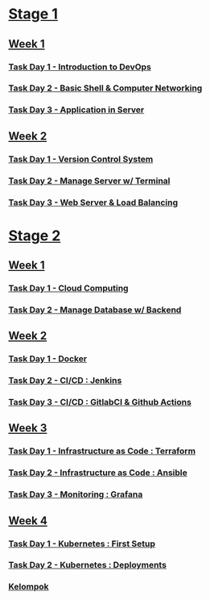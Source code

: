 # [Stage 1](https://github.com/wilsonakbar/devops18-dumbways-WilsonAkbar/tree/e5c75e272dc3d89c5db3f56fb4b84049d996f6e6/Stage%201)
  
## [Week 1](https://github.com/wilsonakbar/devops18-dumbways-WilsonAkbar/tree/ea547f92ad9789719377fdfb302e1e45c3bf4ad0/Stage%201/Week%201)
### [Task Day 1 - Introduction to DevOps](https://github.com/wilsonakbar/devops18-dumbways-WilsonAkbar/blob/5c8ea539c58547d17122e86a361453a38b0e60c6/Stage%201/Week%201/Day%201/README.md)
### [Task Day 2 - Basic Shell & Computer Networking](https://github.com/wilsonakbar/devops18-dumbways-WilsonAkbar/blob/5c8ea539c58547d17122e86a361453a38b0e60c6/Stage%201/Week%201/Day%202/README.md)
### [Task Day 3 - Application in Server](https://github.com/wilsonakbar/devops18-dumbways-WilsonAkbar/blob/d9a9408dc7891c3770b84ac4f4cd96c1b8a8ede3/Stage%201/Week%201/Day%203/README.md)
  
## [Week 2](https://github.com/wilsonakbar/devops18-dumbways-WilsonAkbar/tree/0929e843dc127a544949e1213dc32b5709ede0d7/Stage%201/Week%202)
### [Task Day 1 - Version Control System](https://github.com/wilsonakbar/devops18-dumbways-WilsonAkbar/blob/0929e843dc127a544949e1213dc32b5709ede0d7/Stage%201/Week%202/Day%201/README.md)
### [Task Day 2 - Manage Server w/ Terminal](https://github.com/wilsonakbar/devops18-dumbways-WilsonAkbar/blob/0929e843dc127a544949e1213dc32b5709ede0d7/Stage%201/Week%202/Day%202/README.md)
### [Task Day 3 - Web Server & Load Balancing](https://github.com/wilsonakbar/devops18-dumbways-WilsonAkbar/blob/89c6d3a2b723c3bab60a76dfca0ceb0c9b7e0458/Stage%201/Week%202/Day%203/README.md)
  
# [Stage 2](https://github.com/wilsonakbar/devops18-dumbways-WilsonAkbar/tree/e92d02781a94828b23dfd96b3e68a07a2896b555/Stage%202)

## [Week 1](https://github.com/wilsonakbar/Tasks-Dumbways-WilsonAkbar/tree/2ed0179fe32c313d3363993e11f4e37b3547f5a1/Stage%202/Week%201)
### [Task Day 1 - Cloud Computing](https://github.com/wilsonakbar/Tasks-Dumbways-WilsonAkbar/blob/2ed0179fe32c313d3363993e11f4e37b3547f5a1/Stage%202/Week%201/Day%201/install%20server%20IDCH.md)
### [Task Day 2 - Manage Database w/ Backend](https://github.com/wilsonakbar/Tasks-Dumbways-WilsonAkbar/blob/2ed0179fe32c313d3363993e11f4e37b3547f5a1/Stage%202/Week%201/Day%202/Gateway%20NGINX.md)

## [Week 2](https://github.com/wilsonakbar/Tasks-Dumbways-WilsonAkbar/tree/421ca8d8ea71f2fb4ae5471fcfcbac077b10fd3b/Stage%202/Week%202)
### [Task Day 1 - Docker](https://github.com/wilsonakbar/Tasks-Dumbways-WilsonAkbar/blob/e05b8b85a55559c3b40762ea2ef62192f9a1e148/Stage%202/Week%202/Day%201/docker.md)
### [Task Day 2 - CI/CD : Jenkins](https://github.com/wilsonakbar/Tasks-Dumbways-WilsonAkbar/blob/e05b8b85a55559c3b40762ea2ef62192f9a1e148/Stage%202/Week%202/Day%202/Jenkins.md)
### [Task Day 3 - CI/CD : GitlabCI & Github Actions](https://github.com/wilsonakbar/Tasks-Dumbways-WilsonAkbar/blob/3a1d9a0c56ddf5bdb83d0db578edc59105d4975c/Stage%202/Week%202/Day%203/Github%20Actions.md)

## [Week 3](https://github.com/wilsonakbar/Tasks-Dumbways-WilsonAkbar/tree/421ca8d8ea71f2fb4ae5471fcfcbac077b10fd3b/Stage%202/Week%203)
### [Task Day 1 - Infrastructure as Code : Terraform](https://github.com/wilsonakbar/Tasks-Dumbways-WilsonAkbar/blob/3a1d9a0c56ddf5bdb83d0db578edc59105d4975c/Stage%202/Week%203/Day%201/Terraform.md)
### [Task Day 2 - Infrastructure as Code : Ansible](https://github.com/wilsonakbar/Tasks-Dumbways-WilsonAkbar/blob/3a1d9a0c56ddf5bdb83d0db578edc59105d4975c/Stage%202/Week%203/Day%202/Ansible.md)
### [Task Day 3 - Monitoring : Grafana](https://github.com/wilsonakbar/Tasks-Dumbways-WilsonAkbar/blob/3a1d9a0c56ddf5bdb83d0db578edc59105d4975c/Stage%202/Week%203/Day%203/Monitoring.md)

## [Week 4](https://github.com/wilsonakbar/Tasks-Dumbways-WilsonAkbar/tree/421ca8d8ea71f2fb4ae5471fcfcbac077b10fd3b/Stage%202/Week%204)
### [Task Day 1 - Kubernetes : First Setup](https://github.com/wilsonakbar/Tasks-Dumbways-WilsonAkbar/blob/439e4d3191948a4d4db8b9b91e38ce931012464f/Stage%202/Week%204/Day%201/Kubernetes.md)
### [Task Day 2 - Kubernetes : Deployments](https://github.com/wilsonakbar/Tasks-Dumbways-WilsonAkbar/blob/d1f74f25aa1f4f815bde64d352500226efb0ea1a/Stage%202/Week%204/Day%202/deploy.md)

### [Kelompok](https://github.com/wilsonakbar/Tasks-Dumbways-WilsonAkbar/blob/e432242f98d8c761809e81ef3b00a3a899cd8d6f/Kelompok.md)
